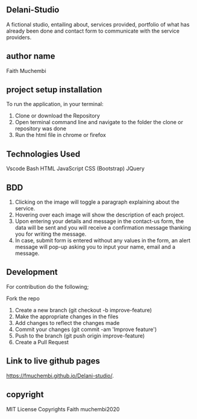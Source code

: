 ## Delani-Studio
 A fictional studio, entailing about, services provided, portfolio of what has already been
 done and contact form to communicate with the service providers.
## author name
 Faith Muchembi
## project setup installation
 To run the application, in your terminal: 
1. Clone or download the Repository 
2. Open terminal command line and navigate to the folder the clone or repository was done 
3. Run the html file in chrome or firefox
## Technologies Used
Vscode
Bash
HTML
JavaScript
CSS (Bootstrap)
JQuery

## BDD
1. Clicking on the image will toggle a paragraph explaining about the service. 
2. Hovering over each image will show the description of each project. 
3. Upon entering your details and message in the contact-us form, the data will be sent and you will receive a confirmation message thanking you for writing the message. 
4. In case, submit form is entered without any values in the form, an alert message will pop-up asking you to input your name, email and a message.

## Development
For contribution do the following;

Fork the repo
1. Create a new branch (git checkout -b improve-feature)
2. Make the appropriate changes in the files
3. Add changes to reflect the changes made
4. Commit your changes (git commit -am 'Improve feature')
5. Push to the branch (git push origin improve-feature)
6. Create a Pull Request

## Link to live github pages
 
 https://fmuchembi.github.io/Delani-studio/. 
## copyright
 MIT License
 Copyrights Faith muchembi2020